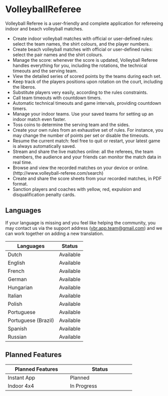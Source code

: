 # VolleyballReferee

Volleyball Referee is a user-friendly and complete application for refereeing indoor and beach volleyball matches.

<ul>
  <li>Create indoor volleyball matches with official or user-defined rules:  select the team names, the shirt colours, and the player numbers.</li>
  <li>Create beach volleyball matches with official or user-defined rules:  select the pair names and the shirt colours.</li>
  <li>Manage the score: whenever the score is updated, Volleyball Referee handles everything for you, including the rotations, the technical timeouts and the serving team.</li>
  <li>View the detailed series of scored points by the teams during each set.</li>
  <li>Keep track of the players positions upon rotation on the court, including the liberos.</li>
  <li>Substitute players very easily, according to the rules constraints.</li>
  <li>Call team timeouts with countdown timers.</li>
  <li>Automatic technical timeouts and game intervals, providing countdown timers.</li>
  <li>Manage your indoor teams. Use your saved teams for setting up an indoor match even faster.</li>
  <li>Toss coins to determine the serving team and the sides.</li>
  <li>Create your own rules from an exhaustive set of rules. For instance, you may change the number of points per set or disable the timeouts.</li>
  <li>Resume the current match: feel free to quit or restart, your latest game is always automatically saved.</li>
  <li>Stream and share the live matches online: all the referees, the team members, the audience and your friends can monitor the match data in real time.</li>
  <li>Browse and view the recorded matches on your device or online. (http://www.volleyball-referee.com/search)</li>
  <li>Create and share the score sheets from your recorded matches, in PDF format.</li>
  <li>Sanction players and coaches with yellow, red, expulsion and disqualification penalty cards.</li>
</ul>

## Languages

If your language is missing and you feel like helping the community, you may contact us via the support address (vbr.app.team@gmail.com) and we can work together on adding a new translation.

| Languages             | Status                          |
|-----------------------|---------------------------------|
| Dutch                 | Available                       |
| English               | Available                       |
| French                | Available                       |
| German                | Available                       |
| Hungarian             | Available                       |
| Italian               | Available                       |
| Polish                | Available                       |
| Portuguese            | Available                       |
| Portuguese (Brazil)   | Available                       |
| Spanish               | Available                       |
| Russian               | Available                       |

## Planned Features

| Planned Features                  | Status                                 |
|-----------------------------------|----------------------------------------|
| Instant App                       | Planned                                |
| Indoor 4x4                        | In Progress                            |
